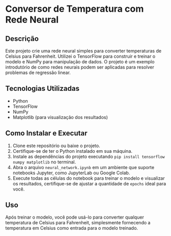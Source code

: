 
# Conversor de Temperatura com Rede Neural

## Descrição
Este projeto crie uma rede neural simples para converter temperaturas de Celsius para Fahrenheit. Utilizei o TensorFlow para construir e treinar o modelo e NumPy para manipulação de dados. O projeto é um exemplo introdutório de como redes neurais podem ser aplicadas para resolver problemas de regressão linear.

## Tecnologias Utilizadas
- Python
- TensorFlow
- NumPy
- Matplotlib (para visualização dos resultados)

## Como Instalar e Executar
1. Clone este repositório ou baixe o projeto.
2. Certifique-se de ter o Python instalado em sua máquina.
3. Instale as dependências do projeto executando `pip install tensorflow numpy matplotlib` no terminal.
4. Abra o arquivo `neural_network.ipynb` em um ambiente que suporte notebooks Jupyter, como JupyterLab ou Google Colab.
5. Execute todas as células do notebook para treinar o modelo e visualizar os resultados, certifique-se de ajustar a quantidade de `epochs` ideal para você.

## Uso
Após treinar o modelo, você pode usá-lo para converter qualquer temperatura de Celsius para Fahrenheit, simplesmente fornecendo a temperatura em Celsius como entrada para o modelo treinado.

